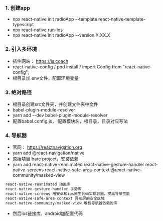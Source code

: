 ### 1. 创建app

- npx react-native init radioApp --template react-native-template-typescript
- npx react-native run-ios
- npx react-native init radioApp --version X.XX.X


### 2. 引入多环境

- 插件网站： https://js.coach
- react-native-config / pod install /  import Config from "react-native-config";
- 根目录加.env文件，配置环境变量


### 3. 绝对路径

- 根目录创建src文件夹，并创建文件夹中文件
- babel-plugin-module-resolver
- yarn add --dev babel-plugin-module-resolver
- 配置babel.config.js， 配置模块名，根目录，目录对应写法

### 4. 导航器

- 官网： https://reactnavigation.org
- yarn add @react-navigation/native
- 原始项目 bare project，安装依赖
- yarn add react-native-reanimated react-native-gesture-handler react-native-screens react-native-safe-area-context @react-native-community/masked-view
```js
react-native-reanimated 动画库
react-native-gesture-handler 手势库
react-native-screens 用安卓和ios原生代码实现容器，提高导航性能
react-native-safe-area-context 异形屏的安全区域
react-native-community/masked-view 堆栈导航器依赖的库
```
- 然后ios链接库，android加配置代码
